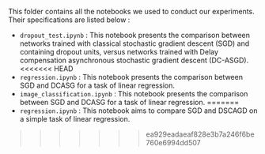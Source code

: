 This folder contains all the notebooks we used to conduct our experiments. Their specifications are listed below :
- `dropout_test.ipynb` : This notebook presents the comparison between networks trained with classical stochastic gradient descent (SGD) and containing dropout units, versus networks trained with Delay compensation asynchronous stochastic gradient descent (DC-ASGD).
<<<<<<< HEAD
- `regression.ipynb` : This notebook presents the comparison between SGD and DCASG for a task of linear regression.
- `image_classification.ipynb` : This notebook presents the comparison between SGD and DCASG for a task of linear regression.
=======
- `regression.ipynb` : This notebook aims to compare SGD and DSCAGD on a simple task of linear regression.
>>>>>>> ea929eadaeaf828e3b7a246f6be760e6994dd507
